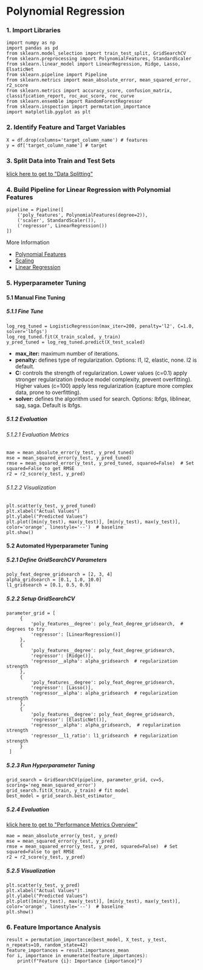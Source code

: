 # Polynomial Regression
### 1. Import Libraries
    import numpy as np
    import pandas as pd
    from sklearn.model_selection import train_test_split, GridSearchCV
    from sklearn.preprocessing import PolynomialFeatures, StandardScaler
    from sklearn.linear_model import LinearRegression, Ridge, Lasso, ElsaticNet
    from sklearn.pipeline import Pipeline
    from sklearn.metrics import mean_absolute_error, mean_squared_error, r2_score
    from sklearn.metrics import accuracy_score, confusion_matrix, classification_report, roc_auc_score, roc_curve
    from sklearn.ensemble import RandomForestRegressor
    from sklearn.inspection import permutation_importance
    import matplotlib.pyplot as plt
### 2. Identify Feature and Target Variables
    X = df.drop(columns='target_column_name') # features
    y = df['target_column_name'] # target
### 3. Split Data into Train and Test Sets
[klick here to get to "Data Splitting"](https://github.com/tbgrun/machine_learning/blob/main/03%20-%20Data%20Splitting/00%20-%20Data%20Splitting.md)
### 4. Build Pipeline for Linear Regression with Polynomial Features
    pipeline = Pipeline([
        ('poly_features', PolynomialFeatures(degree=2)),
        ('scaler', StandardScaler()),
        ('regressor', LinearRegression())
    ])
More Information
* [Polynomial Features](https://github.com/tbgrun/machine_learning/blob/main/02%20-%20Data%20Wrangling/08%20-%20Feature%20Engineering.md#12-polynomial-features)
* [Scaling](https://github.com/tbgrun/machine_learning/blob/main/02%20-%20Data%20Wrangling/10%20-%20Scaling.md)
* [Linear Regression](https://github.com/tbgrun/machine_learning/blob/main/05%20-%20Supervised%20Machine%20Learning/01.01%20-%20Linear%20Regression.md)
### 5. Hyperparameter Tuning
#### 5.1 Manual Fine Tuning
##### 5.1.1 Fine Tune
    log_reg_tuned = LogisticRegression(max_iter=200, penalty='l2', C=1.0, solver='lbfgs')
    log_reg_tuned.fit(X_train_scaled, y_train)
    y_pred_tuned = log_reg_tuned.predict(X_test_scaled)
* **max_iter:** maximum number of iterations.
* **penalty:** defines type of regularization. Options: l1, l2, elastic, none. l2 is default.
* **C:** controls the strength of regularization. Lower values (c=0.1) apply stronger regularization (reduce model complexity, prevent overfitting). Higher values (c=100) apply less regularization (capture more complex data, prone to overfitting).
* **solver:** defines the algorithm used for search. Options: lbfgs, liblinear, sag, saga. Default is lbfgs.
##### 5.1.2 Evaluation
###### 5.1.2.1 Evaluation Metrics
    mae = mean_absolute_error(y_test, y_pred_tuned)
    mse = mean_squared_error(y_test, y_pred_tuned)
    rmse = mean_squared_error(y_test, y_pred_tuned, squared=False)  # Set squared=False to get RMSE
    r2 = r2_score(y_test, y_pred)
###### 5.1.2.2 Visualization
    plt.scatter(y_test, y_pred_tuned)
    plt.xlabel("Actual Values")
    plt.ylabel("Predicted Values")
    plt.plot([min(y_test), max(y_test)], [min(y_test), max(y_test)], color='orange', linestyle='--')  # baseline
    plt.show()
#### 5.2 Automated Hyperparameter Tuning
##### 5.2.1 Define GridSearchCV Parameters
    poly_feat_degree_gridsearch = [2, 3, 4]
    alpha_gridsearch = [0.1, 1.0, 10.0]
    l1_gridsearch = [0.1, 0.5, 0.9]
##### 5.2.2 Setup GridSearchCV
    parameter_grid = [
         {
             'poly_features__degree': poly_feat_degree_gridsearch,  # degrees to try
             'regressor': [LinearRegression()]
         },
         {
             'poly_features__degree': poly_feat_degree_gridsearch,
             'regressor': [Ridge()],
             'regressor__alpha': alpha_gridsearch  # regularization strength
         },
         {
             'poly_features__degree': poly_feat_degree_gridsearch,
             'regressor': [Lasso()],
             'regressor__alpha': alpha_gridsearch  # regularization strength
         },
         {
             'poly_features__degree': poly_feat_degree_gridsearch,
             'regressor': [ElasticNet()],
             'regressor__alpha': alpha_gridsearch,  # regularization strength
             'regressor__l1_ratio': l1_gridsearch  # regularization strength
         }
     ]
##### 5.2.3 Run Hyperparameter Tuning
    grid_search = GridSearchCV(pipeline, parameter_grid, cv=5, scoring='neg_mean_squared_error')
    grid_search.fit(X_train, y_train) # fit model
    best_model = grid_search.best_estimator_
##### 5.2.4 Evaluation
[klick here to get to "Performance Metrics Overview"](https://github.com/tbgrun/machine_learning/blob/main/99%20-%20Supplementary%20Materials/01%20-%20Performance%20Metrics%20Overview.md)

    mae = mean_absolute_error(y_test, y_pred)
    mse = mean_squared_error(y_test, y_pred)
    rmse = mean_squared_error(y_test, y_pred, squared=False)  # Set squared=False to get RMSE
    r2 = r2_score(y_test, y_pred)
##### 5.2.5 Visualization
    plt.scatter(y_test, y_pred)
    plt.xlabel("Actual Values")
    plt.ylabel("Predicted Values")
    plt.plot([min(y_test), max(y_test)], [min(y_test), max(y_test)], color='orange', linestyle='--')  # baseline
    plt.show()
### 6. Feature Importance Analysis
    result = permutation_importance(best_model, X_test, y_test, n_repeats=10, random_state=42)
    feature_importances = result.importances_mean
    for i, importance in enumerate(feature_importances):
        print(f"Feature {i}: Importance {importance}")
